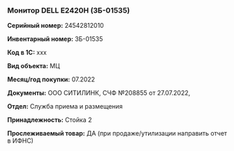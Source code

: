 ### Монитор DELL E2420H (ЗБ-01535) </br>

**Серийный номер:** 24542812010 </br>
 
**Инвентарный номер:** ЗБ-01535 </br>

**Код в 1С:** xxx </br> 

**Вид объекта:** МЦ

**Месяц/год покупки:** 07.2022 </br>

**Документы:** ООО СИТИЛИНК, СЧФ №208855 от 27.07.2022,  </br>

**Отдел:** Служба приема и размещения </br>

**Принадлежность:** Стойка 2</br>

**Прослеживаемый товар:** ДА (при продаже/утилизации направить отчет в ИФНС)
